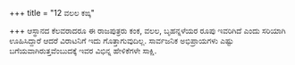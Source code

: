 +++
title = "12 ವಲಲ ಕಙ್ಕ"

+++
ಆಸ್ಥಾನದ ಕೆಲವರಾದರೂ ಈ ರಾಜಪುತ್ರರು ಕಂಕ, ವಲಲ, ಬೃಹನ್ನಳೆಯರ ರೂಪು  ಇವರಿಗಿದೆ ಎಂದು ಸರಿಯಾಗಿ ಊಹಿಸಿದ್ದಾರೆ ಆದರೆ ವಿರಾಟನಿಗೆ ಇದು ಗೊತ್ತಾಗುವುದಿಲ್ಲ. ಸಾರ್ವಜನಿಕ ಅಭಿಪ್ರಾಯಗಳು ಎಷ್ಟು ಬಗೆಯವಾಗಿರುತ್ತವೆಂಬುದಕ್ಕೆ ಇವರ ವಿಭಿನ್ನ ಹೇಳಿಕೆಗಳೇ ಸಾಕ್ಷಿ.
